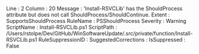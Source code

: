 ﻿
Line                 : 2
Column               : 20
Message              : 'Install-RSVCLib' has the ShouldProcess attribute but does not call ShouldProcess/ShouldContinue.
Extent               : SupportsShouldProcess
RuleName             : PSShouldProcess
Severity             : Warning
ScriptName           : Install-RSVCLib.ps1
ScriptPath           : /Users/rstolpe/Dev/GitHub/WinSoftwareUpdate/.src/private/function/Install-RSVCLib.ps1
RuleSuppressionID    : 
SuggestedCorrections : 
IsSuppressed         : False


